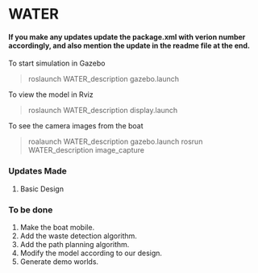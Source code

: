 # WATER

#### If you make any updates update the package.xml with verion number accordingly, and also mention the update in the readme file at the end.

To start simulation in Gazebo
> roslaunch WATER_description gazebo.launch

To view the model in Rviz
> roslaunch WATER_description display.launch

To see the camera images from the boat
> roalaunch WATER_description gazebo.launch
> rosrun WATER_description image_capture

### Updates Made
1. Basic Design

### To be done
1. Make the boat mobile.
2. Add the waste detection algorithm.
3. Add the path planning algorithm.
4. Modify the model according to our design.
5. Generate demo worlds.
